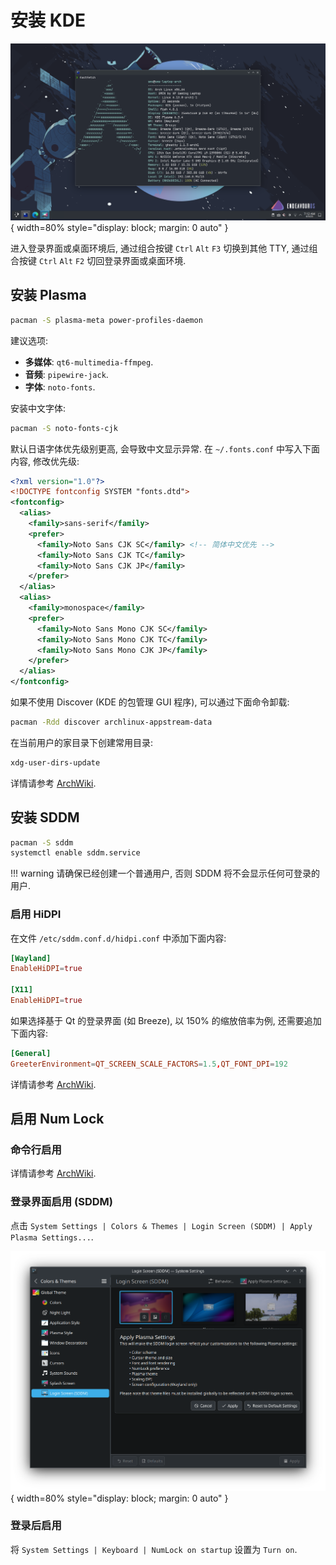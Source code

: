 # 安装 KDE

![KDE Plasma](assets/kde_plasma.webp){ width=80% style="display: block; margin: 0 auto" }  

进入登录界面或桌面环境后, 通过组合按键 `Ctrl` `Alt` `F3` 切换到其他 TTY, 通过组合按键 `Ctrl` `Alt` `F2` 切回登录界面或桌面环境.

## 安装 Plasma

```sh
pacman -S plasma-meta power-profiles-daemon
```

建议选项:

- **多媒体**: `qt6-multimedia-ffmpeg`.
- **音频**: `pipewire-jack`.
- **字体**: `noto-fonts`.

安装中文字体:

```sh
pacman -S noto-fonts-cjk
```

默认日语字体优先级别更高, 会导致中文显示异常. 在 `~/.fonts.conf` 中写入下面内容, 修改优先级:

```xml
<?xml version="1.0"?>
<!DOCTYPE fontconfig SYSTEM "fonts.dtd">
<fontconfig>
  <alias>
    <family>sans-serif</family>
    <prefer>
      <family>Noto Sans CJK SC</family> <!-- 简体中文优先 -->
      <family>Noto Sans CJK TC</family>
      <family>Noto Sans CJK JP</family>
    </prefer>
  </alias>
  <alias>
    <family>monospace</family>
    <prefer>
      <family>Noto Sans Mono CJK SC</family>
      <family>Noto Sans Mono CJK TC</family>
      <family>Noto Sans Mono CJK JP</family>
    </prefer>
  </alias>
</fontconfig>
```

如果不使用 Discover (KDE 的包管理 GUI 程序), 可以通过下面命令卸载:

```sh
pacman -Rdd discover archlinux-appstream-data
```

在当前用户的家目录下创建常用目录:

```sh
xdg-user-dirs-update
```

详情请参考 [ArchWiki](https://wiki.archlinux.org/title/XDG_user_directories).

## 安装 SDDM

```sh
pacman -S sddm
systemctl enable sddm.service
```

!!! warning
    请确保已经创建一个普通用户, 否则 SDDM 将不会显示任何可登录的用户.

### 启用 HiDPI

在文件 `/etc/sddm.conf.d/hidpi.conf` 中添加下面内容:

```conf
[Wayland]
EnableHiDPI=true

[X11]
EnableHiDPI=true
```

如果选择基于 Qt 的登录界面 (如 Breeze), 以 150% 的缩放倍率为例, 还需要追加下面内容:

```conf
[General]
GreeterEnvironment=QT_SCREEN_SCALE_FACTORS=1.5,QT_FONT_DPI=192
```

详情请参考 [ArchWiki](https://wiki.archlinux.org/title/SDDM#DPI_settings).

## 启用 Num Lock

### 命令行启用

详情请参考 [ArchWiki](https://wiki.archlinux.org/title/Activating_numlock_on_bootup#Console).

### 登录界面启用 (SDDM)

点击 `System Settings | Colors & Themes | Login Screen (SDDM) | Apply Plasma Settings...`.

![Apply Plasma Settings](assets/apply_plasma_settings.webp){ width=80% style="display: block; margin: 0 auto" }  

### 登录后启用

将 `System Settings | Keyboard | NumLock on startup` 设置为 `Turn on`.
